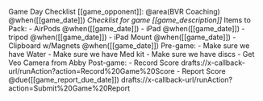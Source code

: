 Game Day Checklist [[game_opponent]]: @area(BVR Coaching) @when([[game_date]])
  *Checklist for game [[game_description]]*
  Items to Pack:
    - AirPods @when([[game_date]])
    - iPad @when([[game_date]])
    - tripod @when([[game_date]])
    - iPad Mount @when([[game_date]])
    - Clipboard w/Magnets @when([[game_date]])
  Pre-game:
    - Make sure we have Water
    - Make sure we have Med kit
    - Make sure we have discs
    - Get Veo Camera from Abby
  Post-game:
    - Record Score
      drafts://x-callback-url/runAction?action=Record%20Game%20Score
    - Report Score @due([[game_report_due_date]])
      drafts://x-callback-url/runAction?action=Submit%20Game%20Report
